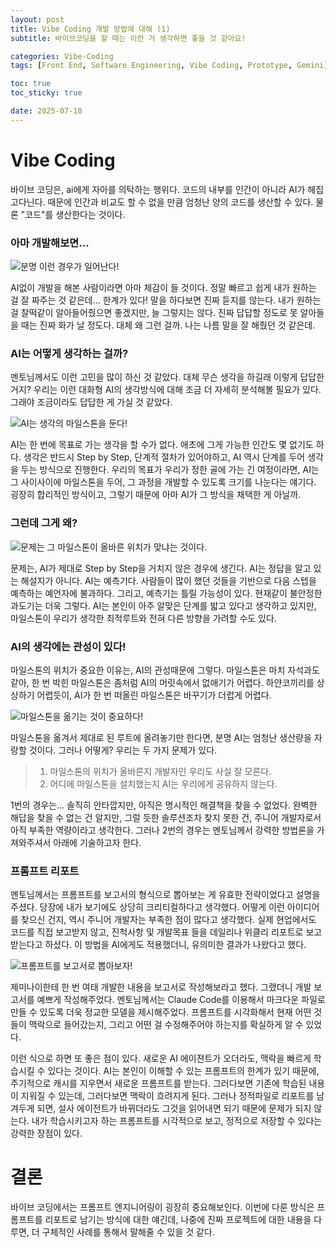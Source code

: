 ```yaml
---
layout: post
title: Vibe Coding 개발 방법에 대해 (1)
subtitle: 바이브코딩을 할 때는 이런 거 생각하면 좋을 것 같아요!

categories: Vibe-Coding
tags: [Front End, Software Engineering, Vibe Coding, Prototype, Gemini]

toc: true
toc_sticky: true

date: 2025-07-10
---
```


# Vibe Coding

바이브 코딩은, ai에게 자아를 의탁하는 행위다. 코드의 내부를 인간이 아니라 AI가 헤집고다닌다. 때문에 인간과 비교도 할 수 없을 만큼 엄청난 양의 코드를 생산할 수 있다. 물론 "코드"를 생산한다는 것이다.

### 아마 개발해보면...

![분명 이런 경우가 일어난다!](https://MindulMendul.github.io/assets/images/2025-07-10/image.png)

AI없이 개발을 해본 사람이라면 아마 체감이 들 것이다. 정말 빠르고 쉽게 내가 원하는 걸 잘 짜주는 것 같은데... 한계가 있다! 말을 하다보면 진짜 듣지를 않는다. 내가 원하는 걸 찰떡같이 알아들어줬으면 좋겠지만, 늘 그렇지는 않다. 진짜 답답할 정도로 못 알아들을 때는 진짜 화가 날 정도다. 대체 왜 그런 걸까. 나는 나름 말을 잘 해줬던 것 같은데.

### AI는 어떻게 생각하는 걸까?

멘토님께서도 이런 고민을 많이 하신 것 같았다. 대체 무슨 생각을 하길래 이렇게 답답한 거지? 우리는 이런 대화형 AI의 생각방식에 대해 조금 더 자세히 분석해볼 필요가 있다. 그래야 조금이라도 답답한 게 가실 것 같았다.

![AI는 생각의 마일스톤을 둔다!](https://MindulMendul.github.io/assets/images/2025-07-10/image2.png)

AI는 한 번에 목표로 가는 생각을 할 수가 없다. 애초에 그게 가능한 인간도 몇 없기도 하다. 생각은 반드시 Step by Step, 단계적 절차가 있어야하고, AI 역시 단계를 두어 생각을 두는 방식으로 진행한다. 우리의 목표가 우리가 정한 골에 가는 긴 여정이라면, AI는 그 사이사이에 마일스톤을 두어, 그 과정을 개발할 수 있도록 크기를 나눈다는 얘기다. 굉장히 합리적인 방식이고, 그렇기 때문에 아마 AI가 그 방식을 채택한 게 아닐까.

### 그런데 그게 왜?

![문제는 그 마일스톤이 올바른 위치가 맞냐는 것이다.](https://MindulMendul.github.io/assets/images/2025-07-10/image3.png)

문제는, AI가 제대로 Step by Step을 거치지 않은 경우에 생긴다. AI는 정답을 알고 있는 해설지가 아니다. AI는 예측기다. 사람들이 많이 했던 것들을 기반으로 다음 스텝을 예측하는 예언자에 불과하다. 그리고, 예측기는 틀릴 가능성이 있다. 현재같이 불안정한 과도기는 더욱 그렇다. AI는 본인이 아주 알맞은 단계를 밟고 있다고 생각하고 있지만, 마일스톤이 우리가 생각한 최적루트와 전혀 다른 방향을 가려할 수도 있다.

### AI의 생각에는 관성이 있다!

마일스톤의 위치가 중요한 이유는, AI의 관성때문에 그렇다. 마일스톤은 마치 자석과도 같아, 한 번 박힌 마일스톤은 좀처럼 AI의 머릿속에서 없애기가 어렵다. 하얀코끼리를 상상하기 어렵듯이, AI가 한 번 떠올린 마일스톤은 바꾸기가 더럽게 어렵다.

![마일스톤을 옮기는 것이 중요하다!](https://MindulMendul.github.io/assets/images/2025-07-10/image4.png)

마일스톤을 옮겨서 제대로 된 루트에 올려놓기만 한다면, 분명 AI는 엄청난 생산량을 자랑할 것이다. 그러나 어떻게? 우리는 두 가지 문제가 있다.

> 1. 마일스톤의 위치가 올바른지 개발자인 우리도 사실 잘 모른다.
> 2. 어디에 마일스톤을 설치했는지 AI는 우리에게 공유하지 않는다.

1번의 경우는... 솔직히 안타깝지만, 아직은 명시적인 해결책을 찾을 수 없었다. 완벽한 해답을 찾을 수 없는 건 알지만, 그럴 듯한 솔루션조차 찾지 못한 건, 주니어 개발자로서 아직 부족한 역량이라고 생각한다. 그러나 2번의 경우는 멘토님께서 강력한 방법론을 가져와주셔서 아래에 기술하고자 한다.

### 프롬프트 리포트

멘토님께서는 프롬프트를 보고서의 형식으로 뽑아보는 게 유효한 전략이었다고 설명을 주셨다. 당장에 내가 보기에도 상당히 크리티컬하다고 생각했다. 어떻게 이런 아이디어를 찾으신 건지, 역시 주니어 개발자는 부족한 점이 많다고 생각했다. 실제 현업에서도 코드를 직접 보고받지 않고, 진척사항 및 개발목표 들을 데일리나 위클리 리포트로 보고받는다고 하셨다. 이 방법을 AI에게도 적용했더니, 유의미한 결과가 나왔다고 했다.

![프롬프트를 보고서로 뽑아보자!](https://MindulMendul.github.io/assets/images/2025-07-10/image5.png)

제미나이한테 한 번 여태 개발한 내용을 보고서로 작성해보라고 했다. 그랬더니 개발 보고서를 예쁘게 작성해주었다. 멘토님께서는 Claude Code를 이용해서 마크다운 파일로 만들 수 있도록 더욱 정교한 모델을 제시해주었다. 프롬프트를 시각화해서 현재 어떤 것들이 맥락으로 들어갔는지, 그리고 어떤 걸 수정해주어야 하는지를 확실하게 알 수 있었다.

이런 식으로 하면 또 좋은 점이 있다. 새로운 AI 에이젼트가 오더라도, 맥락을 빠르게 학습시킬 수 있다는 것이다. AI는 본인이 이해할 수 있는 프롬프트의 한계가 있기 때문에, 주기적으로 캐시를 지우면서 새로운 프롬프트를 받는다. 그러다보면 기존에 학습된 내용이 지워질 수 있는데, 그러다보면 맥락이 흐려지게 된다. 그러나 정적파일로 리포트를 남겨두게 되면, 설사 에이전트가 바뀌더라도 그것을 읽어내면 되기 때문에 문제가 되지 않는다. 내가 학습시키고자 하는 프롬프트를 시각적으로 보고, 정적으로 저장할 수 있다는 강력한 장점이 있다.

# 결론

바이브 코딩에서는 프롬프트 엔지니어링이 굉장히 중요해보인다. 이번에 다룬 방식은 프롬프트를 리포트로 남기는 방식에 대한 얘긴데, 나중에 진짜 프로젝트에 대한 내용을 다루면, 더 구체적인 사례를 통해서 말해줄 수 있을 것 같다.
